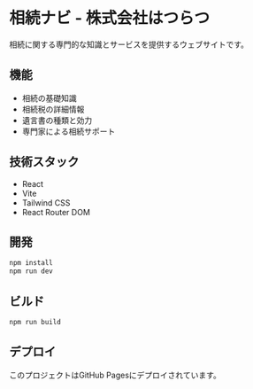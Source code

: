 # 相続ナビ - 株式会社はつらつ

相続に関する専門的な知識とサービスを提供するウェブサイトです。

## 機能

- 相続の基礎知識
- 相続税の詳細情報
- 遺言書の種類と効力
- 専門家による相続サポート

## 技術スタック

- React
- Vite
- Tailwind CSS
- React Router DOM

## 開発

```bash
npm install
npm run dev
```

## ビルド

```bash
npm run build
```

## デプロイ

このプロジェクトはGitHub Pagesにデプロイされています。

